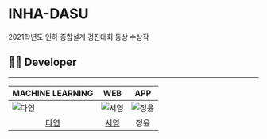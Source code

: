 # INHA-DASU
2021학년도 인하 종합설계 경진대회 동상 수상작

## 👩‍💻 **Developer**
___

|<CENTER>MACHINE LEARNING|<CENTER>WEB|<CENTER>APP|
|--|--|--|
|![다연](https://avatars.githubusercontent.com/u/96629346?v=4)|![서영](https://avatars.githubusercontent.com/u/88052367?v=4)|![정윤](https://mblogthumb-phinf.pstatic.net/MjAyMTEyMjdfMTg2/MDAxNjQwNjE0MTg4NzY5.W6TgsXxMrAs30ixOMNWwUzK_rFImw6NP4bhpGcgCGrAg.eRSXoCnksgJsRX8FER308d-hgjsHmXX5OKEOvBi3Wv4g.JPEG.pmj1010235/1640614160146.jpg?type=w800)|
|<CENTER>[다연](https://github.com/nae-room)|<CENTER>[서영](https://github.com/syoung102)|<CENTER>정윤|
